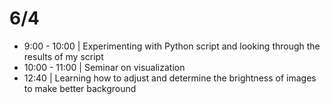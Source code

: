 # 6/4

- 9:00 - 10:00 | Experimenting with Python script and looking through the results of my script
- 10:00 - 11:00 | Seminar on visualization
- 12:40 | Learning how to adjust and determine the brightness of images to make better background